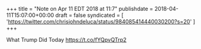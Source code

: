+++
title = "Note on Apr 11 EDT 2018 at 11:7"
publishdate = 2018-04-11T15:07:00+00:00
draft = false
syndicated = [ 'https://twitter.com/chrisjohndeluca/status/984085414440030200?s=20' ]
+++

What Trump Did Today https://t.co/fYQpvQTrp2
